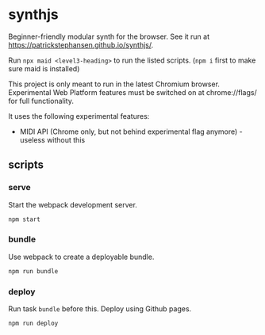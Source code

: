 # synthjs

Beginner-friendly modular synth for the browser. See it run at https://patrickstephansen.github.io/synthjs/.

Run `npx maid <level3-heading>` to run the listed scripts. (`npm i` first to make sure maid is installed)

This project is only meant to run in the latest Chromium browser. Experimental Web Platform features must be switched on at chrome://flags/ for full functionality.

It uses the following experimental features:

* MIDI API (Chrome only, but not behind experimental flag anymore) - useless without this

## scripts
<!-- maid-tasks -->

### serve

Start the webpack development server.

```bash
npm start
```

### bundle

Use webpack to create a deployable bundle.

```bash
npm run bundle
```

### deploy

Run task `bundle` before this. Deploy using Github pages.

```bash
npm run deploy
```
